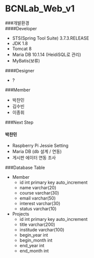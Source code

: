 # BCNLab_Web_v1  

###개발환경  
####Developer
- STS(Spring Tool Suite) 3.7.3.RELEASE
- JDK 1.8
- Tomcat 8
- Maria DB 10.1.14 (HeidiSQL로 관리)
- MyBatis(보류)

####Designer  
- ?

###Member  
- 박찬민
- 김수빈
- 이종휘

###Next Step  
#### 박찬민
- Raspberry Pi Jessie Setting
- Maria DB (db 설계 / 연동)
- 게시판 에이터 연동 조사

###Database Table
- Member
  - id int primary key auto_increment
  - name varchar(20)
  - course varchar(30)
  - email varchar(50)
  - interest varchar(30)
  - status varchar(10)
- Projects
  - id int primary key auto_increment
  - title varchar(200)
  - institude varchar(100)
  - begin_year int
  - begin_month int
  - end_year int
  - end_month int
